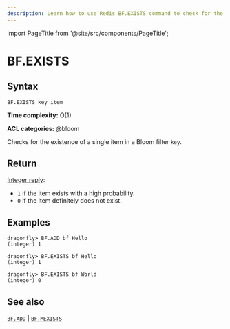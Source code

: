 ```yaml
---
description: Learn how to use Redis BF.EXISTS command to check for the existence of an item in the Bloom filter.
---
```

import PageTitle from '@site/src/components/PageTitle';

# BF.EXISTS

<PageTitle title="Redis BF.EXISTS Command (Documentation) | Dragonfly" />

## Syntax

    BF.EXISTS key item

**Time complexity:** O(1)

**ACL categories:** @bloom

Checks for the existence of a single item in a Bloom filter `key`.

## Return

[Integer reply](https://redis.io/docs/reference/protocol-spec/#integers):

- `1` if the item exists with a high probability.
- `0` if the item definitely does not exist.

## Examples

```shell
dragonfly> BF.ADD bf Hello
(integer) 1

dragonfly> BF.EXISTS bf Hello
(integer) 1

dragonfly> BF.EXISTS bf World
(integer) 0
```

## See also

[`BF.ADD`](./bf.add.md) | [`BF.MEXISTS`](./bf.mexists.md)
